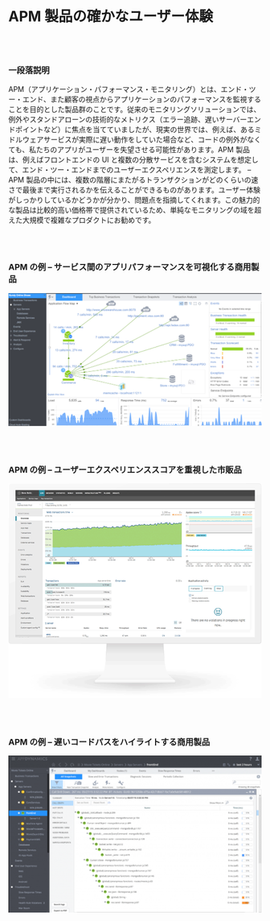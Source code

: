 # APM 製品の確かなユーザー体験

<br/><br/>

### 一段落説明

APM（アプリケーション・パフォーマンス・モニタリング）とは、エンド・ツー・エンド、また顧客の視点からアプリケーションのパフォーマンスを監視することを目的とした製品群のことです。従来のモニタリングソリューションでは、例外やスタンドアローンの技術的なメトリクス（エラー追跡、遅いサーバーエンドポイントなど）に焦点を当てていましたが、現実の世界では、例えば、あるミドルウェアサービスが実際に遅い動作をしていた場合など、コードの例外がなくても、私たちのアプリがユーザーを失望させる可能性があります。APM 製品は、例えばフロントエンドの UI と複数の分散サービスを含むシステムを想定して、エンド・ツー・エンドまでのユーザーエクスペリエンスを測定します。 – APM 製品の中には、複数の階層にまたがるトランザクションがどのくらいの速さで最後まで実行されるかを伝えることができるものがあります。ユーザー体験がしっかりしているかどうかが分かり、問題点を指摘してくれます。この魅力的な製品は比較的高い価格帯で提供されているため、単純なモニタリングの域を超えた大規模で複雑なプロダクトにお勧めです。

<br/><br/>

### APM の例 – サービス間のアプリパフォーマンスを可視化する商用製品

![APM の例](../../assets/images/apm1.png "APM の例")

<br/><br/>

### APM の例 – ユーザーエクスペリエンススコアを重視した市販品

![APM の例](../../assets/images/apm2.png "APM の例")

<br/><br/>

### APM の例 – 遅いコードパスをハイライトする商用製品

![APM の例](../../assets/images/apm3.png "APM の例")
